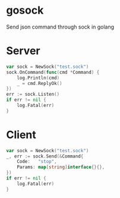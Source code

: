 # gosock
Send json command through sock in golang

# Server
~~~go
var sock = NewSock("test.sock")
sock.OnCommand(func(cmd *Command) {
	log.Println(cmd)
	_ = cmd.ReplyOk()
})
err := sock.Listen()
if err != nil {
	log.Fatal(err)
}
~~~

# Client
~~~go
var sock = NewSock("test.sock")
_, err := sock.Send(&Command{
	Code:   "stop",
	Params: map[string]interface{}{},
})
if err != nil {
	log.Fatal(err)
}
~~~